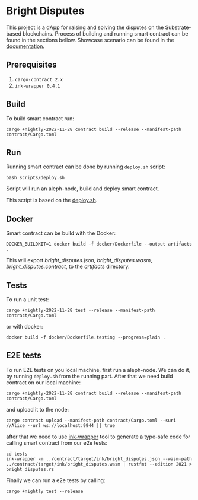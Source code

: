# Bright Disputes
This project is a dApp for raising and solving the disputes on the Substrate-based blockchains. Process of building and running smart contract can be found in the sections bellow. Showcase scenario can be found in the [documentation](https://github.com/bright/bright-disputes/blob/main/doc/README.md).

## Prerequisites
1. `cargo-contract 2.x`
2. `ink-wrapper 0.4.1`

## Build
To build smart contract run:
```
cargo +nightly-2022-11-28 contract build --release --manifest-path contract/Cargo.toml
```
## Run
Running smart contract can be done by running `deploy.sh` script:
```
bash scripts/deploy.sh
```
Script will run an aleph-node, build and deploy smart contract.

This script is based on the [deploy.sh](https://github.com/Cardinal-Cryptography/zk-apps/blob/main/shielder/deploy/deploy.sh).

## Docker
Smart contract can be build with the Docker:
```
DOCKER_BUILDKIT=1 docker build -f docker/Dockerfile --output artifacts .
```
This will export *bright_disputes.json*, *bright_disputes.wasm*, *bright_disputes.contract*, to the *artifacts* directory.

## Tests
To run a unit test:
```
cargo +nightly-2022-11-28 test --release --manifest-path contract/Cargo.toml
```
or with docker:
```
docker build -f docker/Dockerfile.testing --progress=plain .
```

## E2E tests
To run E2E tests on you local machine, first run a aleph-node. We can do it, by running `deploy.sh` from the running part. After that we need build contract on our local machine:
```
cargo +nightly-2022-11-28 contract build --release --manifest-path contract/Cargo.toml
```
and upload it to the node:
```
cargo contract upload --manifest-path contract/Cargo.toml --suri //Alice --url ws://localhost:9944 || true
```
after that we need to use [ink-wrapper](https://crates.io/crates/ink-wrapper) tool to generate a type-safe code for calling smart contract from our e2e tests:
```
cd tests
ink-wrapper -m ../contract/target/ink/bright_disputes.json --wasm-path ../contract/target/ink/bright_disputes.wasm | rustfmt --edition 2021 > bright_disputes.rs
```
Finally we can run a e2e tests by calling:
```
cargo +nightly test --release
```
